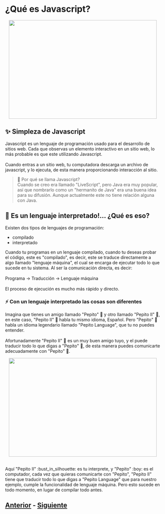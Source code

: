 # ¿Qué es Javascript?
<p align="center">
  <img width="480" height="320" src="https://github.com/WorkshopTechnology/Materiales/blob/master/Talleres/CuentosDeJavascript/ReadingDoodle.svg">
</p>

## :sparkles: Simpleza de Javascript
Javascript es un lenguaje de programación usado para el desarrollo de sitios web. Cada que observas un elemento interactivo en un sitio 
web, lo más probable es que este utilizando Javascript. 
<br>
<br>
Cuando entras a un sitio web, tu computadora descarga un archivo de javascript, y lo ejecuta, de esta manera proporcionando 
interacción al sitio. 

> :newspaper: Por qué se llama Javascript? 
> <br> Cuando se creo era llamado "LiveScript", pero Java era muy popular, así que nombrarlo como un "hermanito de Java" era una buena 
> idea para su difusión. Aunque actualmente este no tiene relación alguna con Java.

## :eyes: Es un lenguaje interpretado!... ¿Qué es eso?
Existen dos tipos de lenguajes de programación:
* compilado 
* interpretado

Cuando tu programas en un lenguaje compilado, cuando tu deseas 
probar el código, este es "compilado", es decir, este se traduce directamente a algo llamado "lenguaje máquina", el cual se encarga de 
ejecutar todo lo que sucede en tu sistema. Al ser la comunicación directa, es decir:
<br>
<br>
Programa -> Traducción -> Lenguaje máquina
<br>
<br>
El proceso de ejecución es mucho más rápido y directo.

### :zap: Con un lenguaje interpretado las cosas son diferentes
Imagina que tienes un amigo llamado "Pepito" :boy: y otro llamado "Pepito II" :bust_in_silhouette:, en este caso, "Pepito II" :bust_in_silhouette: habla tu mismo idioma, Español. Pero "Pepito" :boy: habla un idioma legendario llamado "Pepito Language", que tu no puedes entender. 
<br>
<br>
Afortunadamente "Pepito II" :bust_in_silhouette: es un muy buen amigo tuyo, y el puede traducir todo lo que digas a "Pepito" :boy:, de esta manera puedes 
comunicarte adecuadamente con "Pepito" :boy:. 
<br>
<p align="center">
  <img width="480" height="320" src="https://github.com/WorkshopTechnology/Materiales/blob/master/Talleres/CuentosDeJavascript/compiledVsInterpreted.png">
</p>
<br>
Aquí "Pepito II" :bust_in_silhouette: es tu interprete, y "Pepito" :boy: es el computador, cada vez que quieras comunicarte con 
"Pepito", "Pepito II" tiene que 
traducir todo lo que digas a "Pepito Language" que para nuestro ejemplo, cumple la funcionalidad de lenguaje máquina. Pero esto sucede 
en todo momento, en lugar de compilar todo antes.

## [Anterior](https://github.com/WorkshopTechnology/Materiales/blob/master/Talleres/CuentosDeJavascript/home.md) - [Siguiente](https://github.com/WorkshopTechnology/Materiales/blob/master/Talleres/CuentosDeJavascript/comentariosVariables%2CprettyThings.md)

